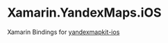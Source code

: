 # Xamarin.YandexMaps.iOS

Xamarin Bindings for [yandexmapkit-ios](https://github.com/yandexmobile/yandexmapkit-ios)
